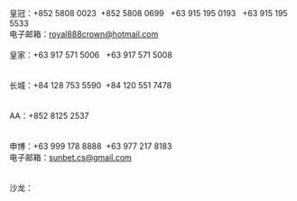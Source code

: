 皇冠：+852  5808  0023&nbsp;&nbsp;+852  5808  0699
&nbsp;&nbsp;+63 915 195 0193&nbsp;&nbsp;&nbsp;+63 915 195 5533<br>
电子邮箱：royal888crown@hotmail.com
<br>
<br>
皇家：+63 917 571 5006&nbsp;&nbsp; +63 917 571 5008<br>
<br>
<br>
长城：+84 128 753 5590&nbsp;&nbsp;+84 120 551 7478<br>
<br>
<br>
AA：+852 8125 2537<br>
<br>
<br>
申博：+63 999 178 8888&nbsp;&nbsp;+63 977 217 8183<br>
电子邮箱：sunbet.cs@gmail.com<br>
<br>
<br>
沙龙：
